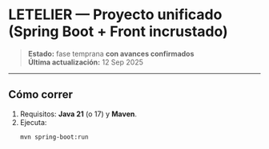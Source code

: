 # LETELIER — Proyecto unificado (Spring Boot + Front incrustado)

> **Estado:** fase temprana **con avances confirmados**  
> **Última actualización:** 12 Sep 2025

---

## Cómo correr
1. Requisitos: **Java 21** (o 17) y **Maven**.  
2. Ejecuta:
   ```bash
   mvn spring-boot:run
